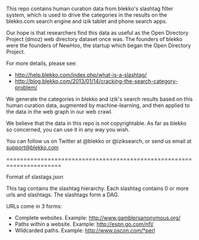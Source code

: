 This repo contains human curation data from blekko's slashtag filter
system, which is used to drive the categories in the results on
the blekko.com search engine and izik tablet and phone search apps.

Our hope is that researchers find this data as useful as the Open
Directory Project (dmoz) web directory dataset once was. The founders
of blekko were the founders of NewHoo, the startup which began
the Open Directory Project.

For more details, please see:

* http://help.blekko.com/index.php/what-is-a-slashtag/
* http://blog.blekko.com/2013/01/14/cracking-the-search-category-problem/

We generate the categories in blekko and izik's search results based
on this human curation data, augmented by machine-learning, and then
applied to the data in the web graph in our web crawl.

We believe that the data in this repo is not copyrightable. As far as
blekko so concerned, you can use it in any way you wish.

You can follow us on Twitter at @blekko or @iziksearch, or send us
email at support@blekko.com

======================================================================

Format of slastags.json

This tag contains the slashtag hierarchy. Each slashtag contains 0 or
more urls and slashtags. The slashtags form a DAG.

URLs come in 3 forms:

* Complete websites. Example: http://www.gamblersanonymous.org/
* Paths within a website. Example: http://espn.go.com/nfl/
* Wildcarded paths. Example: http://www.oscon.com/*perl

